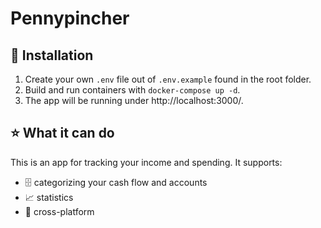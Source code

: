 # Pennypincher

## 🔧 Installation
1. Create your own `.env` file out of `.env.example` found in the root folder.
2. Build and run containers with `docker-compose up -d`.
3. The app will be running under http://localhost:3000/.

## ⭐ What it can do
This is an app for tracking your income and spending. It supports:
- 🗄️ categorizing your cash flow and accounts
- 📈 statistics
- 📱 cross-platform
